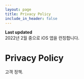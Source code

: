 ```yaml
---
layout: page
title: Privacy Policy
include_in_header: false
---
```


**Last updated**  
2022년 2월 중으로 iOS 앱을 런칭합니다.

# Privacy Policy
고객 정책.
